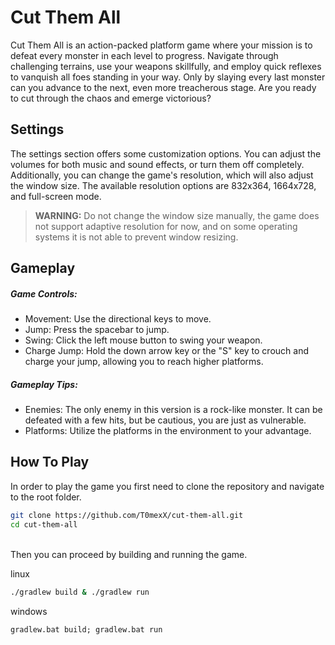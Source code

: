 # Cut Them All
Cut Them All is an action-packed platform game where your mission is to defeat every monster in each level to progress. Navigate through challenging terrains, use your weapons skillfully, and employ quick reflexes to vanquish all foes standing in your way. Only by slaying every last monster can you advance to the next, even more treacherous stage. Are you ready to cut through the chaos and emerge victorious?

## Settings
The settings section offers some customization options. You can adjust the volumes for both music and sound effects, or turn them off completely. Additionally, you can change the game's resolution, which will also adjust the window size. The available resolution options are 832x364, 1664x728, and full-screen mode.
>**WARNING:** Do not change the window size manually, the game does not support adaptive resolution for now, and on some operating systems it is not able to prevent window resizing.


## Gameplay

##### Game Controls:

- Movement: Use the directional keys to move.
- Jump: Press the spacebar to jump.
- Swing: Click the left mouse button to swing your weapon.
- Charge Jump: Hold the down arrow key or the "S" key to crouch and charge your jump, allowing you to reach higher platforms.

##### Gameplay Tips:

- Enemies: The only enemy in this version is a rock-like monster. It can be defeated with a few hits, but be cautious, you are just as vulnerable.
- Platforms: Utilize the platforms in the environment to your advantage.






## How To Play

In order to play the game you first need to clone the repository and navigate to the root folder.
```bash
git clone https://github.com/T0mexX/cut-them-all.git
cd cut-them-all
```

&nbsp;  
Then you can proceed by building and running the game.

linux
```bash
./gradlew build & ./gradlew run
```

windows
```
gradlew.bat build; gradlew.bat run
```

